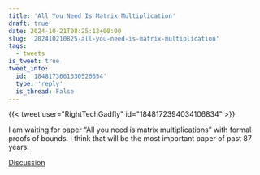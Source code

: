 ```yaml
---
title: 'All You Need Is Matrix Multiplication'
draft: true
date: 2024-10-21T08:25:12+00:00
slug: '202410210825-all-you-need-is-matrix-multiplication'
tags:
  - tweets
is_tweet: true
tweet_info:
  id: '1848173661330526654'
  type: 'reply'
  is_thread: False
---
```




{{< tweet user="RightTechGadfly" id="1848172394034106834" >}}

I am waiting for paper “All you need is matrix multiplications” with formal proofs of bounds. I think that will be the most important paper of past 87 years.

[Discussion](https://x.com/sytelus/status/1848173661330526654)
